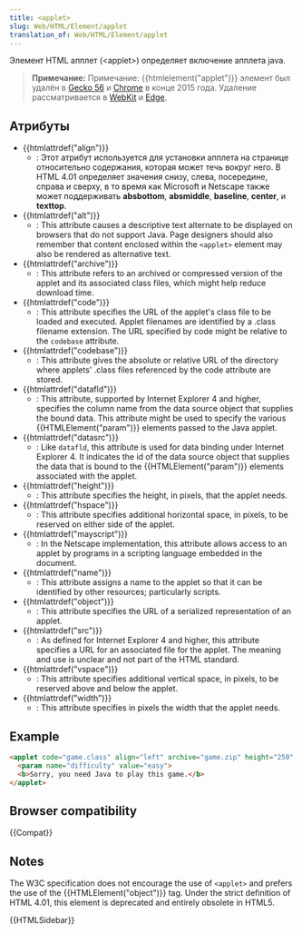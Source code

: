 ```yaml
---
title: <applet>
slug: Web/HTML/Element/applet
translation_of: Web/HTML/Element/applet
---
```


Элемент HTML апплет (\<applet>) определяет включение апплета java.

> **Примечание:** Примечание: {{htmlelement("applet")}} элемент был удалён в [Gecko 56](https://bugzilla.mozilla.org/show_bug.cgi?id=1279218) и [Chrome](https://bugs.chromium.org/p/chromium/issues/detail?id=470301) в конце 2015 года. Удаление рассматривается в [WebKit](https://bugs.webkit.org/show_bug.cgi?id=157926) и [Edge](https://developer.microsoft.com/en-us/microsoft-edge/platform/issues/11946645/).

## Атрибуты

- {{htmlattrdef("align")}}
  - : Этот атрибут используется для установки апплета на странице относительно содержания, которая может течь вокруг него. В HTML 4.01 определяет значения снизу, слева, посередине, справа и сверху, в то время как Microsoft и Netscape также может поддерживать **absbottom**, **absmiddle**, **baseline**, **center**, и **texttop**.
- {{htmlattrdef("alt")}}
  - : This attribute causes a descriptive text alternate to be displayed on browsers that do not support Java. Page designers should also remember that content enclosed within the `<applet>` element may also be rendered as alternative text.
- {{htmlattrdef("archive")}}
  - : This attribute refers to an archived or compressed version of the applet and its associated class files, which might help reduce download time.
- {{htmlattrdef("code")}}
  - : This attribute specifies the URL of the applet's class file to be loaded and executed. Applet filenames are identified by a .class filename extension. The URL specified by code might be relative to the `codebase` attribute.
- {{htmlattrdef("codebase")}}
  - : This attribute gives the absolute or relative URL of the directory where applets' .class files referenced by the code attribute are stored.
- {{htmlattrdef("datafld")}}
  - : This attribute, supported by Internet Explorer 4 and higher, specifies the column name from the data source object that supplies the bound data. This attribute might be used to specify the various {{HTMLElement("param")}} elements passed to the Java applet.
- {{htmlattrdef("datasrc")}}
  - : Like `datafld`, this attribute is used for data binding under Internet Explorer 4. It indicates the id of the data source object that supplies the data that is bound to the {{HTMLElement("param")}} elements associated with the applet.
- {{htmlattrdef("height")}}
  - : This attribute specifies the height, in pixels, that the applet needs.
- {{htmlattrdef("hspace")}}
  - : This attribute specifies additional horizontal space, in pixels, to be reserved on either side of the applet.
- {{htmlattrdef("mayscript")}}
  - : In the Netscape implementation, this attribute allows access to an applet by programs in a scripting language embedded in the document.
- {{htmlattrdef("name")}}
  - : This attribute assigns a name to the applet so that it can be identified by other resources; particularly scripts.
- {{htmlattrdef("object")}}
  - : This attribute specifies the URL of a serialized representation of an applet.
- {{htmlattrdef("src")}}
  - : As defined for Internet Explorer 4 and higher, this attribute specifies a URL for an associated file for the applet. The meaning and use is unclear and not part of the HTML standard.
- {{htmlattrdef("vspace")}}
  - : This attribute specifies additional vertical space, in pixels, to be reserved above and below the applet.
- {{htmlattrdef("width")}}
  - : This attribute specifies in pixels the width that the applet needs.

## Example

```html
<applet code="game.class" align="left" archive="game.zip" height="250" width="350">
  <param name="difficulty" value="easy">
  <b>Sorry, you need Java to play this game.</b>
</applet>
```

## Browser compatibility

{{Compat}}

## Notes

The W3C specification does not encourage the use of `<applet>` and prefers the use of the {{HTMLElement("object")}} tag. Under the strict definition of HTML 4.01, this element is deprecated and entirely obsolete in HTML5.

{{HTMLSidebar}}
